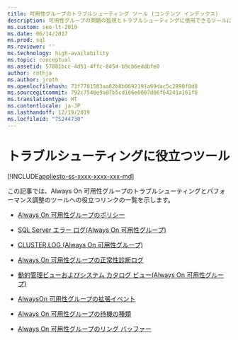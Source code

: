 ```yaml
---
title: 可用性グループのトラブルシューティング ツール (コンテンツ インデックス)
description: 可用性グループの問題の監視とトラブルシューティングに使用できるツールについて説明した記事のリファレンスです。
ms.custom: seo-lt-2019
ms.date: 06/14/2017
ms.prod: sql
ms.reviewer: ''
ms.technology: high-availability
ms.topic: conceptual
ms.assetid: 57801bcc-4d51-4ffc-8454-b9cb6eddbfe0
author: rothja
ms.author: jroth
ms.openlocfilehash: 73f7781503aa82b8b0692191a69dac5c2890f8d8
ms.sourcegitcommit: 792c7548e9a07b5cd166e0007d06f64241a161f8
ms.translationtype: HT
ms.contentlocale: ja-JP
ms.lasthandoff: 12/19/2019
ms.locfileid: "75244730"
---
```

# <a name="useful-tools-for-troubleshooting"></a>トラブルシューティングに役立つツール
[!INCLUDE[appliesto-ss-xxxx-xxxx-xxx-md](../../../includes/appliesto-ss-xxxx-xxxx-xxx-md.md)]
    
 この記事では、Always On 可用性グループのトラブルシューティングとパフォーマンス調整のツールへの役立つリンクの一覧を示します。  
  
  - [Always On 可用性グループのポリシー](always-on-policies.md)  
  
  - [SQL Server エラー ログ&#40;Always On 可用性グループ&#41;](sql-server-error-log-always-on-availability-groups.md)  
  
  - [CLUSTER.LOG &#40;Always On 可用性グループ&#41;](cluster-log-always-on-availability-groups.md)  
  
  - [Always On 可用性グループの正常性診断ログ](always-on-health-diagnostics-log.md)  
  
  - [動的管理ビューおよびシステム カタログ ビュー&#40;Always On 可用性グループ&#41;](dynamic-management-views-and-system-catalog-views-always-on-availability-groups.md)  
  
  - [AlwaysOn 可用性グループの拡張イベント](always-on-extended-events.md)  
  
  - [Always On 可用性グループの待機の種類](always-on-wait-types.md)  
  
  - [Always On 可用性グループのリング バッファー](always-on-ring-buffers.md)  
  
  
